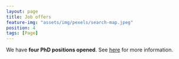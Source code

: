 ```yaml
---
layout: page
title: Job offers
feature-img: "assets/img/pexels/search-map.jpeg"
position: 4
tags: [Page]
---
```



We have **four PhD positions opened**. See [here](assets/pdfs/ARCphd.pdf) for more information.
